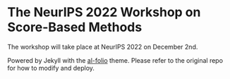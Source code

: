 # The NeurIPS 2022 Workshop on Score-Based Methods

The workshop will take place at NeurIPS 2022 on December 2nd.

Powered by Jekyll with the [al-folio](https://github.com/alshedivat/al-folio) theme. Please refer to the original repo for how to modify and deploy.
